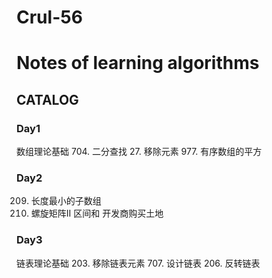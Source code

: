 # Crul-56 
# Notes of learning algorithms
## CATALOG

### Day1
 数组理论基础
 704. 二分查找
 27. 移除元素
 977. 有序数组的平方
### Day2
 209. 长度最小的子数组
 59. 螺旋矩阵II
 区间和
 开发商购买土地
### Day3
 链表理论基础
 203. 移除链表元素
 707. 设计链表
 206. 反转链表
